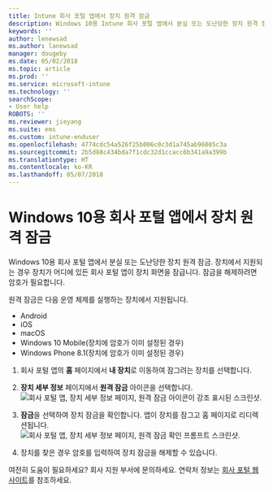 ```yaml
---
title: Intune 회사 포털 앱에서 장치 원격 잠금
description: Windows 10용 Intune 회사 포털 앱에서 분실 또는 도난당한 장치 원격 잠금
keywords: ''
author: lenewsad
ms.author: lanewsad
manager: dougeby
ms.date: 05/02/2018
ms.topic: article
ms.prod: ''
ms.service: microsoft-intune
ms.technology: ''
searchScope:
- User help
ROBOTS: ''
ms.reviewer: jieyang
ms.suite: ems
ms.custom: intune-enduser
ms.openlocfilehash: 4774cdc54a526f25b006c0c3d1a745ab96005c3a
ms.sourcegitcommit: 2b5d88c434bda7f1cdc32d1ccacc6b341a9a399b
ms.translationtype: HT
ms.contentlocale: ko-KR
ms.lasthandoff: 05/07/2018
---
```

# <a name="lock-your-device-from-company-portal-app-for-windows-10"></a>Windows 10용 회사 포털 앱에서 장치 원격 잠금

Windows 10용 회사 포털 앱에서 분실 또는 도난당한 장치 원격 잠금. 장치에서 지원되는 경우 장치가 어디에 있든 회사 포털 앱이 장치 화면을 잠급니다. 잠금을 해제하려면 암호가 필요합니다.

원격 잠금은 다음 운영 체제를 실행하는 장치에서 지원됩니다.

* Android
* iOS
* macOS
* Windows 10 Mobile(장치에 암호가 이미 설정된 경우)
* Windows Phone 8.1(장치에 암호가 이미 설정된 경우)

1. 회사 포털 앱의 **홈** 페이지에서 **내 장치**로 이동하여 잠그려는 장치를 선택합니다.

2. **장치 세부 정보** 페이지에서 **원격 잠금** 아이콘을 선택합니다.  
   ![회사 포털 앱, 장치 세부 정보 페이지, 원격 잠금 아이콘이 강조 표시된 스크린샷.](./media/1804_remote_lock_Windows_CPapp_05.png)   
3. **잠금**을 선택하여 장치 잠금을 확인합니다. 앱이 장치를 잠그고 홈 페이지로 리디렉션됩니다. 
   ![회사 포털 앱, 장치 세부 정보 페이지, 원격 잠금 확인 프롬프트 스크린샷.](./media/1804_remote_lock_Windows_CPapp_06.png)  
4. 장치를 찾은 경우 암호를 입력하여 장치 잠금을 해제할 수 있습니다.  

여전히 도움이 필요하세요? 회사 지원 부서에 문의하세요. 연락처 정보는 [회사 포털 웹 사이트](https://portal.manage.microsoft.com#HelpDeskDialog)를 참조하세요.
